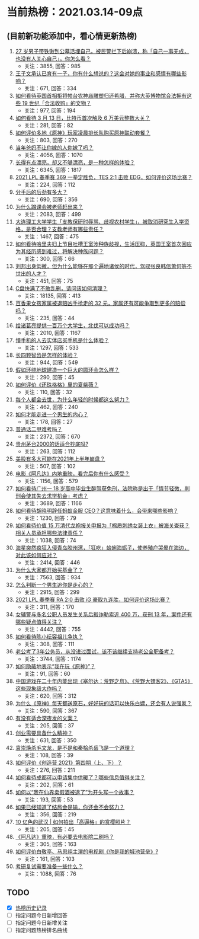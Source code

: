 # 当前热榜：2021.03.14-09点
## (目前新功能添加中，看心情更新热榜)
1. [27 岁男子带铁锹到公墓活埋自己，被民警拦下后崩溃，称「自己一事无成，也没有人关心自己」，你怎么看？](https://www.zhihu.com/question/448895485)
    * 关注：3855, 回答：985
2. [王子文承认已育有一子，你有什么想说的？这会对她的事业和感情有哪些影响？](https://www.zhihu.com/question/449204610)
    * 关注：671, 回答：334
3. [如何看待英国首相拒将帕台农神庙雕塑归还希腊，并称大英博物馆合法拥有这些 19 世纪「合法收购」的文物？](https://www.zhihu.com/question/449101017)
    * 关注：977, 回答：194
4. [如何看待 3 月 13 日，比特币首次触及 6 万美元整数大关？](https://www.zhihu.com/question/449150635)
    * 关注：281, 回答：82
5. [如何评价多地《原神》玩家凌晨排长队购买原神联动套餐？](https://www.zhihu.com/question/449049692)
    * 关注：803, 回答：270
6. [当年爸妈不让你嫁的人你嫁了吗？](https://www.zhihu.com/question/443594106)
    * 关注：4056, 回答：1070
7. [长得有点漂亮，却又不够漂亮，是一种怎样的体验？](https://www.zhihu.com/question/64018902)
    * 关注：6345, 回答：1817
8. [2021 LPL 春季赛 369 一拳定胜负，TES 2:1 击败 EDG，如何评价这场比赛？](https://www.zhihu.com/question/449151395)
    * 关注：224, 回答：112
9. [分手后的后劲有多大？](https://www.zhihu.com/question/440316118)
    * 关注：690, 回答：356
10. [为什么蹭课会被老师赶出来？](https://www.zhihu.com/question/355822061)
    * 关注：2083, 回答：499
11. [大连理工大学学生「支教保研时辱骂、歧视农村学生」，被取消研究生入学资格，是否合理？支教老师有哪些责任？](https://www.zhihu.com/question/449089292)
    * 关注：1467, 回答：475
12. [如何看待哈里夫妇上节目吐槽王室涉种族歧视，生活压抑，英国王室首次回应为其经历感到难过，将解决种族问题？](https://www.zhihu.com/question/448584950)
    * 关注：300, 回答：66
13. [刘邦出身低微，但为什么能够在那个遍地诸侯的时代，驾驭张良韩信萧何等不世出的人才？](https://www.zhihu.com/question/326411244)
    * 关注：451, 回答：75
14. [C盘快满了不敢乱删，请问该如何清理？](https://www.zhihu.com/question/379384714)
    * 关注：18135, 回答：413
15. [百香果女孩家属被退赔凶手抢走的 32 元，家属还有可能争取到更多的赔偿吗？](https://www.zhihu.com/question/449138131)
    * 关注：235, 回答：44
16. [给诸葛亮提供一百万个大学生，北伐可以成功吗？](https://www.zhihu.com/question/443277138)
    * 关注：2010, 回答：1167
17. [懂手机的人去实体店买手机是什么体验？](https://www.zhihu.com/question/442650451)
    * 关注：1297, 回答：533
18. [长四颗智齿是怎样的体验？](https://www.zhihu.com/question/342153420)
    * 关注：944, 回答：549
19. [假如环绕地球建造一个巨大的圆环会怎么样？](https://www.zhihu.com/question/268311659)
    * 关注：290, 回答：45
20. [如何评价《还珠格格》里的夏紫薇？](https://www.zhihu.com/question/288060468)
    * 关注：110, 回答：32
21. [每个人都会去世，为什么年轻的时候都这么努力？](https://www.zhihu.com/question/447050330)
    * 关注：462, 回答：240
22. [如何才能走进一个男生的内心？](https://www.zhihu.com/question/268525772)
    * 关注：178, 回答：27
23. [普通话二甲难考吗？](https://www.zhihu.com/question/296008893)
    * 关注：2372, 回答：670
24. [贵州茅台2000的话适合抄底吗?](https://www.zhihu.com/question/445691261)
    * 关注：263, 回答：112
25. [美股有多大可能在2021年上半年崩盘？](https://www.zhihu.com/question/447024407)
    * 关注：507, 回答：102
26. [电影《阿凡达》内地重映，看完后你有什么感受？](https://www.zhihu.com/question/448750149)
    * 关注：1156, 回答：579
27. [如何看待广州一 18 岁高中毕业生醉驾获免刑，法院称是出于「情节轻微，判刑会使其失去求学机会」考虑？](https://www.zhihu.com/question/448905232)
    * 关注：3689, 回答：1166
28. [如何看待胡晓明辞任蚂蚁金服 CEO？这意味着什么，会带来哪些影响？](https://www.zhihu.com/question/448999558)
    * 关注：1230, 回答：79
29. [如何看待价值 15 万清代龙袍报关申报为「棉质刺绣女装上衣」被海关查获？相关人员承担哪些法律责任？](https://www.zhihu.com/question/448701359)
    * 关注：1038, 回答：74
30. [海星突然疯狂入侵青岛胶州湾，「狂吃」蛤蜊海蛎子，使养殖户哭晕在海边，对此该如何应对？](https://www.zhihu.com/question/448899043)
    * 关注：2414, 回答：446
31. [为什么大家都开始买基金了？](https://www.zhihu.com/question/440302773)
    * 关注：7563, 回答：934
32. [怎么判断一个男生追你是走心的？](https://www.zhihu.com/question/307685355)
    * 关注：2915, 回答：299
33. [2021 LPL 春季赛 RA 2:0 击败 iG 豪取九连胜，如何评价这场比赛？](https://www.zhihu.com/question/449133536)
    * 关注：311, 回答：170
34. [女辅警与多名公职人员发生关系后敲诈勒索近 400 万，获刑 13 年，案件还有哪些疑点值得关注？](https://www.zhihu.com/question/448965331)
    * 关注：4442, 回答：755
35. [如何看待陈小纭容祖儿争执？](https://www.zhihu.com/question/448965863)
    * 关注：308, 回答：111
36. [老公考了3年公务员，从没进过面试，该不该继续支持老公全职备考？](https://www.zhihu.com/question/417796263)
    * 关注：3744, 回答：1174
37. [如何隐蔽地表示“我在玩《原神》”？](https://www.zhihu.com/question/448790948)
    * 关注：91, 回答：60
38. [中国游戏在二十年内能出现《塞尔达：荒野之息》、《荒野大镖客2》、《GTA5》这些现象级大作吗？](https://www.zhihu.com/question/448003342)
    * 关注：620, 回答：312
39. [为什么《原神》每天都送原石，好好玩的话可以快乐白嫖，还会有人说强氪？](https://www.zhihu.com/question/442373014)
    * 关注：590, 回答：367
40. [有没有适合深夜发的文案？](https://www.zhihu.com/question/446298308)
    * 关注：205, 回答：37
41. [创业需要具备什么精神？](https://www.zhihu.com/question/446491392)
    * 关注：631, 回答：350
42. [袁崇焕杀毛文龙，是不是和秦桧杀岳飞是一个道理？](https://www.zhihu.com/question/447068216)
    * 关注：108, 回答：39
43. [如何评价《创造营 2021》第四期（上、下）？](https://www.zhihu.com/question/448583489)
    * 关注：276, 回答：211
44. [如何看待成都可以申请集中供暖了？哪些信息值得关注？](https://www.zhihu.com/question/449071960)
    * 关注：202, 回答：61
45. [如何以“我在仙界卖假酒被逮了”为开头写一个故事？](https://www.zhihu.com/question/445207724)
    * 关注：193, 回答：53
46. [如果已经知道了结局会是输，你还会不会努力？](https://www.zhihu.com/question/448153256)
    * 关注：356, 回答：219
47. [10 亿色的武汉 | 如何拍出「高逼格」的赏樱照片？](https://www.zhihu.com/question/448251854)
    * 关注：205, 回答：45
48. [《阿凡达》重映，有必要去电影院二刷吗？](https://www.zhihu.com/question/448772019)
    * 关注：305, 回答：163
49. [如何评价白敬亭、马思纯主演的电视剧《你是我的城池营垒》?](https://www.zhihu.com/question/392104422)
    * 关注：161, 回答：103
50. [考研复试需要准备一些什么？](https://www.zhihu.com/question/266833640)
    * 关注：1088, 回答：76
## TODO
* [x] [热榜历史记录](hot_history/AllHot.md)
* [ ] 指定问题今日新增回答
* [ ] 指定问题今日新增关注
* [ ] 指定问题热榜排名曲线
